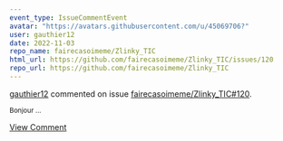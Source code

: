 ```yaml
---
event_type: IssueCommentEvent
avatar: "https://avatars.githubusercontent.com/u/45069706?"
user: gauthier12
date: 2022-11-03
repo_name: fairecasoimeme/Zlinky_TIC
html_url: https://github.com/fairecasoimeme/Zlinky_TIC/issues/120
repo_url: https://github.com/fairecasoimeme/Zlinky_TIC
---
```


<a href='https://github.com/gauthier12' target='_blank'>gauthier12</a> commented on issue <a href='https://github.com/fairecasoimeme/Zlinky_TIC/issues/120' target='_blank'>fairecasoimeme/Zlinky_TIC#120</a>.

<small>Bonjour...</small>

<a href='https://github.com/fairecasoimeme/Zlinky_TIC/issues/120' target='_blank'>View Comment</a>